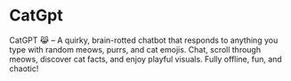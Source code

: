 # CatGpt
CatGPT 😹 – A quirky, brain-rotted chatbot that responds to anything you type with random meows, purrs, and cat emojis. Chat, scroll through meows, discover cat facts, and enjoy playful visuals. Fully offline, fun, and chaotic!
